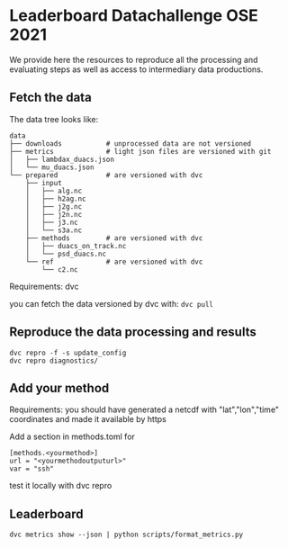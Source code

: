 # Leaderboard Datachallenge OSE 2021


We provide here the resources to reproduce all the processing and evaluating steps as well as access to intermediary data productions.

## Fetch the data


The data tree looks like:
```
data
├── downloads           # unprocessed data are not versioned
├── metrics             # light json files are versioned with git
│   ├── lambdax_duacs.json
│   └── mu_duacs.json
└── prepared            # are versioned with dvc
    ├── input
    │   ├── alg.nc
    │   ├── h2ag.nc
    │   ├── j2g.nc
    │   ├── j2n.nc
    │   ├── j3.nc
    │   └── s3a.nc
    ├── methods         # are versioned with dvc
    │   ├── duacs_on_track.nc
    │   └── psd_duacs.nc
    └── ref             # are versioned with dvc
        └── c2.nc
```

Requirements:
dvc

you can fetch the data versioned by dvc with:
`dvc pull`


## Reproduce the data processing and results

```
dvc repro -f -s update_config
dvc repro diagnostics/
```

## Add your method

Requirements:
you should have generated a netcdf with "lat","lon","time" coordinates and made it available by https


Add a section in methods.toml for <yourmethod>

```
[methods.<yourmethod>]
url = "<yourmethodoutputurl>"
var = "ssh" 
```

test it locally with dvc repro


## Leaderboard

```
dvc metrics show --json | python scripts/format_metrics.py
```
